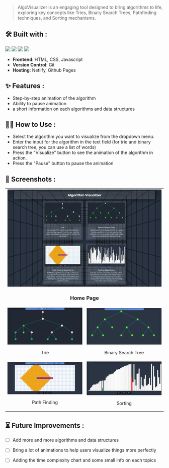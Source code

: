 

> AlgoVisualizer is an engaging tool designed to bring algorithms to life, exploring key concepts like Tries, Binary Search Trees, Pathfinding techniques, and Sorting mechanisms.

## 🛠️ Built with :
<img src="https://img.shields.io/badge/html5%20-%23E34F26.svg?&style=for-the-badge&logo=html5&logoColor=white"/>  <img src="https://img.shields.io/badge/css3%20-%231572B6.svg?&style=for-the-badge&logo=css3&logoColor=white"/> <img src="https://img.shields.io/badge/javascript%20-%23323330.svg?&style=for-the-badge&logo=javascript&logoColor=%23F7DF1E"/> <img src="https://img.shields.io/badge/netlify%20-%2300C7B7.svg?&style=for-the-badge&logo=netlify&logoColor=white"/> 
- **Frontend**: HTML, CSS, Javascript
- **Version Control**: Git
- **Hosting**: Netlify, Github Pages

## ✨ Features :
- Step-by-step animation of the algorithm
- Ability to pause animation
- a short information on each algorithms and data structures

## 👨‍💻 How to Use :
- Select the algorithm you want to visualize from the dropdown menu.
- Enter the input for the algorithm in the text field (for trie and binary search tree, you can use a list of words)
- Press the "Visualize" button to see the animation of the algorithm in action.
- Press the "Pause" button to pause the animation

## 📸 Screenshots :
<table>
    <tr>
        <td colspan="2">
            <img src="/assets/home-page.jpeg"></img>
            <br />
            <h3 align="center">Home Page</h3>
        </td>
    </tr>
    <tr>
        <td width="50%">
            <img src="https://github.com/Sayan-Maity/Algorithm-Visualizer/blob/main/assets/trie-preview.jpg"></img>
            <br />
            <p align="center">Trie </p>
        </td>
        <td width="50%">
            <img src="https://github.com/Sayan-Maity/Algorithm-Visualizer/blob/main/assets/preview2.jpg"></img>
            <br />
            <p align="center">Binary Search Tree</p>
        </td>
    </tr>
    <tr>
        <td width="50%">
            <img src="https://github.com/Sayan-Maity/Algorithm-Visualizer/blob/main/assets/path-preview.jpg"></img>
            <br />
            <p align="center">Path Finding</p></td>
        <td width="50%">
            <img src="https://github.com/Sayan-Maity/Algorithm-Visualizer/blob/main/assets/sorting-preview.jpg"></img>
            <br />
            <p align="center">Sorting</p>
        </td>
    </tr>
</table>

## ⏳ Future Improvements :

- [ ] Add more and more algorithms and data structures 
- [ ] Bring a lot of animations to help users visualize things more perfectly
- [ ] Adding the time complexity chart and some small info on each topics


